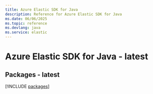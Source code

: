 ```yaml
---
title: Azure Elastic SDK for Java
description: Reference for Azure Elastic SDK for Java
ms.date: 06/06/2025
ms.topic: reference
ms.devlang: java
ms.service: elastic
---
```

# Azure Elastic SDK for Java - latest
## Packages - latest
[!INCLUDE [packages](elastic-index.md)]